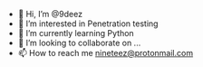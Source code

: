 - 👋 Hi, I’m @9deez
- 👀 I’m interested in Penetration testing
- 🌱 I’m currently learning Python
- 💞️ I’m looking to collaborate on ...
- 📫 How to reach me nineteez@protonmail.com


